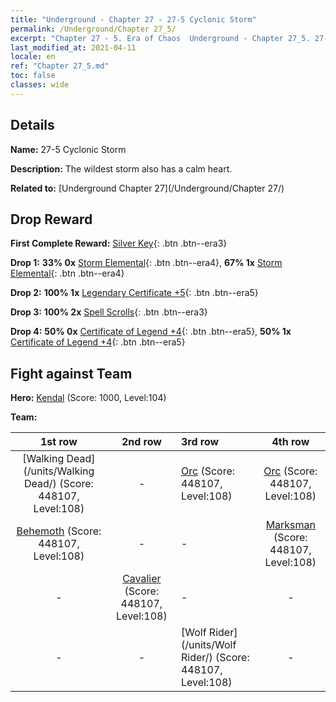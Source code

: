 ```yaml
---
title: "Underground - Chapter 27 - 27-5 Cyclonic Storm"
permalink: /Underground/Chapter 27_5/
excerpt: "Chapter 27 - 5. Era of Chaos  Underground - Chapter 27_5. 27-5 Cyclonic Storm"
last_modified_at: 2021-04-11
locale: en
ref: "Chapter 27_5.md"
toc: false
classes: wide
---
```


## Details

 **Name:** 27-5 Cyclonic Storm

 **Description:** The wildest storm also has a calm heart.

 **Related to:** [Underground Chapter 27](/Underground/Chapter 27/)

## Drop Reward

 **First Complete Reward:** [Silver Key](/Items/con_693/){: .btn .btn--era3}

 **Drop 1:** **33% 0x** [Storm Elemental](/Items/unt_263/){: .btn .btn--era4}, **67% 1x** [Storm Elemental](/Items/unt_263/){: .btn .btn--era4}

 **Drop 2:** **100% 1x** [Legendary Certificate +5](/Items/mat_102/){: .btn .btn--era5}

 **Drop 3:** **100% 2x** [Spell Scrolls](/Items/con_694/){: .btn .btn--era3}

 **Drop 4:** **50% 0x** [Certificate of Legend +4](/Items/mat_95/){: .btn .btn--era5}, **50% 1x** [Certificate of Legend +4](/Items/mat_95/){: .btn .btn--era5}


## Fight against Team
 **Hero:** [Kendal](/heroes/Kendal/) (Score: 1000, Level:104)

 **Team:**


  | 1st row | 2nd row | 3rd row | 4th row |
  |:----:|:----:|:----|:----:|
  | [Walking Dead](/units/Walking Dead/) (Score: 448107, Level:108)  | - | [Orc](/units/Orc/) (Score: 448107, Level:108)  | [Orc](/units/Orc/) (Score: 448107, Level:108)  |
  | [Behemoth](/units/Behemoth/) (Score: 448107, Level:108)  | - | - | [Marksman](/units/Marksman/) (Score: 448107, Level:108)  |
  | - | [Cavalier](/units/Cavalier/) (Score: 448107, Level:108)  | - | - |
  | - | - | [Wolf Rider](/units/Wolf Rider/) (Score: 448107, Level:108)  | - |


